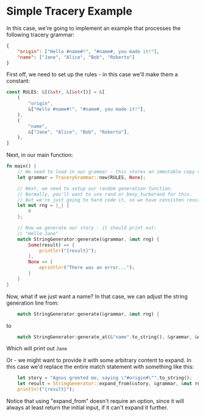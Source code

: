 # Simple Tracery Example

In this case, we're going to implement an example that processes the following tracery grammar:
```json
{
    "origin": ["Hello #name#!", "#name#, you made it!"],
    "name": ["Jane", "Alice", "Bob", "Roberto"]
}
```

First off, we need to set up the rules - in this case we'll make them a constant:
```rust
const RULES: &[(&str, &[&str])] = &[
    (
        "origin",
        &["Hello #name#!", "#name#, you made it!"],
    ),
    (
        "name",
        &["Jane", "Alice", "Bob", "Roberto"],
    ),
]
```

Next, in our main function:

```rust
fn main() {
    // We need to load in our grammar - this stores an immutable copy of our ruleset
    let grammar = TraceryGrammar::new(RULES, None);

    // Next, we need to setup our random generation function.
    // Normally, you'll want to use rand or bevy_turborand for this.
    // But we're just going to hard code it, so we have consisten results.
    let mut rng = |_| {
        0
    };

    // Now we generate our story - it should print out:
    // "Hello Jane"
    match StringGenerator:generate(&grammar, &mut rng) {
        Some(result) => {
            println!("{result}");
        },
        None => {
            eprintln!("There was an error...");
        }
    } 
}
```

Now, what if we just want a name?
In that case, we can adjust the string generation line from:
```rust
    match StringGenerator:generate(&grammar, &mut rng) {
```
to 
```rust
    match StringGenerator:generate_at(&"name".to_string(), &grammar, &mut rng) {
```
Which will print out `Jane`

Or - we might want to provide it with some arbitrary content to expand. In this case we'd replace the entire match statement with something like this:
```rust
    let story = "Agnus greeted me, saying \"#origin#\"".to_string();
    let result = StringGenerator::expand_from(&story, &grammar, &mut rng);
    println!("{result}");
```
Notice that using "expand_from" doesn't require an option, since it will always at least return the initial input, if it can't expand it further.